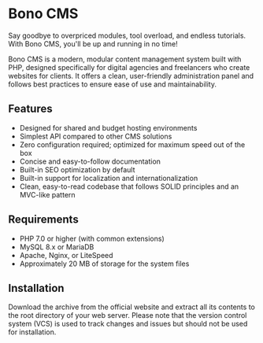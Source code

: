 Bono CMS
========

Say goodbye to overpriced modules, tool overload, and endless tutorials. With Bono CMS, you'll be up and running in no time!

Bono CMS is a modern, modular content management system built with PHP, designed specifically for digital agencies and freelancers who create websites for clients. It offers a clean, user-friendly administration panel and follows best practices to ensure ease of use and maintainability.

## Features

 - Designed for shared and budget hosting environments
 - Simplest API compared to other CMS solutions
 - Zero configuration required; optimized for maximum speed out of the box
 - Concise and easy-to-follow documentation
 - Built-in SEO optimization by default
 - Built-in support for localization and internationalization
 - Clean, easy-to-read codebase that follows SOLID principles and an MVC-like pattern

## Requirements

 - PHP 7.0 or higher (with common extensions)
 - MySQL 8.x or MariaDB
 - Apache, Nginx, or LiteSpeed
 - Approximately 20 MB of storage for the system files

## Installation

Download the archive from the official website and extract all its contents to the root directory of your web server. Please note that the version control system (VCS) is used to track changes and issues but should not be used for installation.